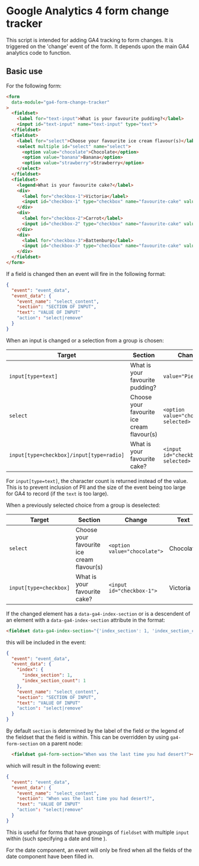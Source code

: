 # Google Analytics 4 form change tracker

This script is intended for adding GA4 tracking to form changes. It is triggered on the 'change' event of the form. It depends upon the main GA4 analytics code to function.

## Basic use

For the following form:

```html
<form
  data-module="ga4-form-change-tracker"
>
  <fieldset>
    <label for="text-input">What is your favourite pudding?</label>
    <input id="text-input" name="text-input" type="text">
  </fieldset>
  <fieldset>
    <label for="select">Choose your favourite ice cream flavour(s)</label>
    <select multiple id="select" name="select">
      <option value="chocolate">Chocolate</option>
      <option value="banana">Banana</option>
      <option value="strawberry">Strawberry</option>
    </select>
  </fieldset>
  <fieldset>
    <legend>What is your favourite cake?</label>
    <div>
      <label for="checkbox-1">Victoria</label>
      <input id="checkbox-1" type="checkbox" name="favourite-cake" value="victoria">
    </div>
    <div>
      <label for="checkbox-2">Carrot</label>
      <input id="checkbox-2" type="checkbox" name="favourite-cake" value="carrot">
    </div>
    <div>
      <label for="checkbox-3">Battenburg</label>
      <input id="checkbox-3" type="checkbox" name="favourite-cake" value="battenburg">
    </div>
  </fieldset>
</form>
```

If a field is changed then an event will fire in the following format:

```json
{
  "event": "event_data",
  "event_data": {
    "event_name": "select_content",
    "section": "SECTION OF INPUT",
    "text": "VALUE OF INPUT"
    "action": "select|remove"
  }
}
```

When an input is changed or a selection from a group is chosen:

| Target | Section | Change | Text | Action |
| ------ | ------- | ------ | ---- | ------ |
| `input[type=text]` | What is your favourite pudding? | `value="Pie"` | 3 | select
| `select` | Choose your favourite ice cream flavour(s) | `<option value="chocolate" selected>` | Chocolate | select
| `input[type=checkbox]/input[type=radio]` | What is your favourite cake? | `<input id="checkbox-1" selected>` | Victoria | select

For `input[type=text]`, the character count is returned instead of the value. This is to prevent inclusion of PII and the size of the event being too large for GA4 to record (if the `text` is too large).

When a previously selected choice from a group is deselected:

| Target | Section | Change | Text | Action |
| ------ | ------- | ------ | ---- | ------ |
| `select` | Choose your favourite ice cream flavour(s) | `<option value="chocolate">` | Chocolate | remove
| `input[type=checkbox]` | What is your favourite cake? | `<input id="checkbox-1">` | Victoria | remove

If the changed element has a `data-ga4-index-section` or is a descendent of an element with a `data-ga4-index-section` attribute in the format:

```html
<fieldset data-ga4-index-section="{'index_section': 1, 'index_section_count': 1}">
```
this will be included in the event:

```json
{
  "event": "event_data",
  "event_data": {
    "index": {
      "index_section": 1,
      "index_section_count": 1
    },
    "event_name": "select_content",
    "section": "SECTION OF INPUT",
    "text": "VALUE OF INPUT"
    "action": "select|remove"
  }
}
```

By default `section` is determined by the label of the field or the legend of the fieldset that the field is within. This can be overridden by using `ga4-form-section` on a parent node:

```html
  <fieldset ga4-form-section="When was the last time you had desert?"></fieldset>
```

which will result in the following event:

```json
{
  "event": "event_data",
  "event_data": {
    "event_name": "select_content",
    "section": "When was the last time you had desert?",
    "text": "VALUE OF INPUT"
    "action": "select|remove"
  }
}
```

This is useful for forms that have groupings of `fieldset` with multiple `input` within (such specifying a date and time ).

For the date component, an event will only be fired when all the fields of the date component have been filled in.


